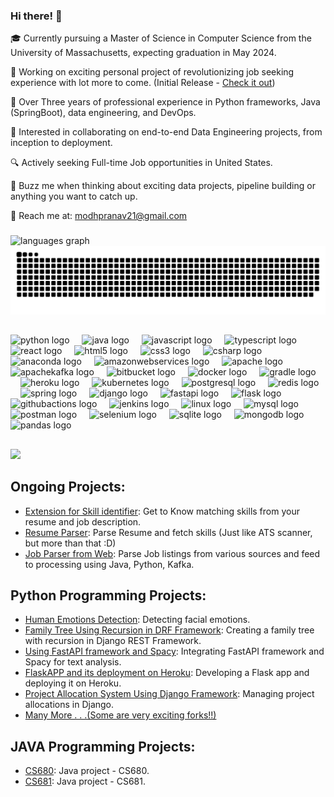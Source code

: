 ### Hi there! 👋

🎓 Currently pursuing a Master of Science in Computer Science from the University of Massachusetts, expecting graduation in May 2024.

🤝 Working on exciting personal project of revolutionizing job seeking experience with lot more to come. (Initial Release - [Check it out](http://13.233.142.200/))

💼 Over Three years of professional experience in Python frameworks, Java (SpringBoot), data engineering, and DevOps.

🤝 Interested in collaborating on end-to-end Data Engineering projects, from inception to deployment.

🔍 Actively seeking Full-time Job opportunities in United States.

💬 Buzz me when thinking about exciting data projects, pipeline building or anything you want to catch up.

📧 Reach me at: modhpranav21@gmail.com

###

<div align="left">
  <img src="https://github-readme-stats.vercel.app/api/top-langs?username=modhpranav&locale=en&hide_title=false&layout=compact&card_width=400&langs_count=5&theme=dracula&hide_border=false" height="250" alt="languages graph"  />
</div>
<div align="right">
<!-- <br clear="both"> -->
<img src="https://raw.githubusercontent.com/modhpranav/modhpranav/output/snake.svg" alt="Snake animation" />
</div>

##

<div align="left">
  <img src="https://skillicons.dev/icons?i=py" height="30" alt="python logo"  />
  <img width="12" />
  <img src="https://skillicons.dev/icons?i=java" height="30" alt="java logo"  />
  <img width="12" />
  <img src="https://skillicons.dev/icons?i=js" height="30" alt="javascript logo"  />
  <img width="12" />
  <img src="https://skillicons.dev/icons?i=ts" height="30" alt="typescript logo"  />
  <img width="12" />
  <img src="https://skillicons.dev/icons?i=react" height="30" alt="react logo"  />
  <img width="12" />
  <img src="https://skillicons.dev/icons?i=html" height="30" alt="html5 logo"  />
  <img width="12" />
  <img src="https://cdn.jsdelivr.net/gh/devicons/devicon/icons/css3/css3-original.svg" height="30" alt="css3 logo"  />
  <img width="12" />
  <img src="https://cdn.jsdelivr.net/gh/devicons/devicon/icons/csharp/csharp-original.svg" height="30" alt="csharp logo"  />
  <img width="12" />
  <img src="https://cdn.jsdelivr.net/gh/devicons/devicon/icons/anaconda/anaconda-original.svg" height="30" alt="anaconda logo"  />
  <img width="12" />
  <img src="https://skillicons.dev/icons?i=aws" height="30" alt="amazonwebservices logo"  />
  <img width="12" />
  <img src="https://cdn.jsdelivr.net/gh/devicons/devicon/icons/apache/apache-original.svg" height="30" alt="apache logo"  />
  <img width="12" />
  <img src="https://skillicons.dev/icons?i=kafka" height="30" alt="apachekafka logo"  />
  <img width="12" />
  <img src="https://cdn.jsdelivr.net/gh/devicons/devicon/icons/bitbucket/bitbucket-original.svg" height="30" alt="bitbucket logo"  />
  <img width="12" />
  <img src="https://skillicons.dev/icons?i=docker" height="30" alt="docker logo"  />
  <img width="12" />
  <img src="https://skillicons.dev/icons?i=gradle" height="30" alt="gradle logo"  />
  <img width="12" />
  <img src="https://skillicons.dev/icons?i=heroku" height="30" alt="heroku logo"  />
  <img width="12" />
  <img src="https://skillicons.dev/icons?i=kubernetes" height="30" alt="kubernetes logo"  />
  <img width="12" />
  <img src="https://skillicons.dev/icons?i=postgres" height="30" alt="postgresql logo"  />
  <img width="12" />
  <img src="https://skillicons.dev/icons?i=redis" height="30" alt="redis logo"  />
  <img width="12" />
  <img src="https://skillicons.dev/icons?i=spring" height="30" alt="spring logo"  />
  <img width="12" />
  <img src="https://skillicons.dev/icons?i=django" height="30" alt="django logo"  />
  <img width="12" />
  <img src="https://skillicons.dev/icons?i=fastapi" height="30" alt="fastapi logo"  />
  <img width="12" />
  <img src="https://skillicons.dev/icons?i=flask" height="30" alt="flask logo"  />
  <img width="12" />
  <img src="https://skillicons.dev/icons?i=githubactions" height="30" alt="githubactions logo"  />
  <img width="12" />
  <img src="https://skillicons.dev/icons?i=jenkins" height="30" alt="jenkins logo"  />
  <img width="12" />
  <img src="https://skillicons.dev/icons?i=linux" height="30" alt="linux logo"  />
  <img width="12" />
  <img src="https://skillicons.dev/icons?i=mysql" height="30" alt="mysql logo"  />
  <img width="12" />
  <img src="https://skillicons.dev/icons?i=postman" height="30" alt="postman logo"  />
  <img width="12" />
  <img src="https://skillicons.dev/icons?i=selenium" height="30" alt="selenium logo"  />
  <img width="12" />
  <img src="https://skillicons.dev/icons?i=sqlite" height="30" alt="sqlite logo"  />
  <img width="12" />
  <img src="https://skillicons.dev/icons?i=mongodb" height="30" alt="mongodb logo"  />
  <img width="12" />
  <img src="https://cdn.simpleicons.org/pandas/150458" height="30" alt="pandas logo"  />
</div>

##
<div align="left">
  <img src="https://visitor-badge.laobi.icu/badge?page_id=modhpranav.modhpranav&left_text=Views"  />
</div>

## Ongoing Projects:
- [Extension for Skill identifier](https://github.com/modhpranav/skills-highlighter-extension): Get to Know matching skills from your resume and job description.
- [Resume Parser](https://github.com/modhpranav/resume-parser): Parse Resume and fetch skills (Just like ATS scanner, but more than that :D)
- [Job Parser from Web](https://github.com/modhpranav/JobCollectionPipeline): Parse Job listings from various sources and feed to processing using Java, Python, Kafka.


## Python Programming Projects:
- [Human Emotions Detection](https://github.com/modhpranav/AML_Project): Detecting facial emotions.
- [Family Tree Using Recursion in DRF Framework](https://github.com/modhpranav/familytree-drf/tree/develop): Creating a family tree with recursion in Django REST Framework.
- [Using FastAPI framework and Spacy](https://github.com/modhpranav/spacy-and-fastapi): Integrating FastAPI framework and Spacy for text analysis.
- [FlaskAPP and its deployment on Heroku](https://github.com/modhpranav/flaskapi): Developing a Flask app and deploying it on Heroku.
- [Project Allocation System Using Django Framework](https://github.com/modhpranav/project-allocation): Managing project allocations in Django.
- [Many More . . .(Some are very exciting forks!!)](https://github.com/modhpranav?tab=repositories)

## JAVA Programming Projects:
- [CS680](https://github.com/pranav-modh/CS680): Java project - CS680.
- [CS681](https://github.com/pranav-modh/CS681): Java project - CS681.
